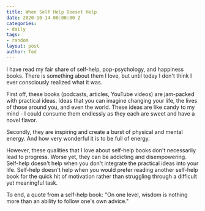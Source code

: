 ```yaml
---
title: When Self Help Doesnt Help
date: 2020-10-14 00:00:00 Z
categories:
- daily
tags:
- random
layout: post
author: Ted
---
```


I have read my fair share of self-help, pop-psychology, and happiness books. There is something about them I love, but until today I don't think I ever consciously realized what it was. 

First off, these books (podcasts, articles, YouTube videos) are jam-packed with practical ideas. Ideas that you can imagine changing your life, the lives of those around you, and even the world. These ideas are like candy to my mind - I could consume them endlessly as they each are sweet and have a novel flavor.

Secondly, they are inspiring and create a burst of physical and mental energy. And how very wonderful it is to be full of energy. 

However, these qualities that I love about self-help books don't necessarily lead to progress. Worse yet, they can be addicting and disempowering. Self-help doesn't help when you don't integrate the practical ideas into your life. Self-help doesn't help when you would prefer reading another self-help book for the quick hit of motivation rather than struggling through a difficult yet meaningful task. 

To end, a quote from a self-help book: "On one level, wisdom is nothing more than an ability to follow one's own advice." 